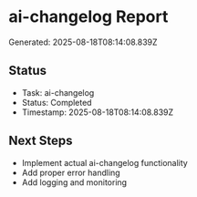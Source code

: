 # ai-changelog Report

Generated: 2025-08-18T08:14:08.839Z

## Status
- Task: ai-changelog
- Status: Completed
- Timestamp: 2025-08-18T08:14:08.839Z

## Next Steps
- Implement actual ai-changelog functionality
- Add proper error handling
- Add logging and monitoring
